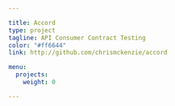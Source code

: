 ```yaml
---

title: Accord
type: project
tagline: API Consumer Contract Testing
color: "#ff6644"
link: http://github.com/chrismckenzie/accord

menu:
  projects:
    weight: 0

---
```

